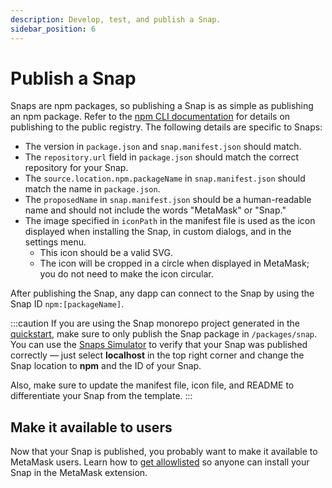 ```yaml
---
description: Develop, test, and publish a Snap.
sidebar_position: 6
---
```


# Publish a Snap

Snaps are npm packages, so publishing a Snap is as simple as publishing an npm package.
Refer to the [npm CLI documentation](https://docs.npmjs.com/cli/v8/commands/npm-publish) for details
on publishing to the public registry.
The following details are specific to Snaps:

- The version in `package.json` and `snap.manifest.json` should match.
- The `repository.url` field in `package.json` should match the correct repository for your Snap.
- The `source.location.npm.packageName` in `snap.manifest.json` should match the name in `package.json`.
- The `proposedName` in `snap.manifest.json` should be a human-readable name and should not include
  the words "MetaMask" or "Snap." 
- The image specified in `iconPath` in the manifest file is used as the icon displayed when
  installing the Snap, in custom dialogs, and in the settings menu.
  - This icon should be a valid SVG.
  - The icon will be cropped in a circle when displayed in MetaMask; you do not need to make the icon circular.

After publishing the Snap, any dapp can connect to the Snap by using the Snap ID `npm:[packageName]`.

:::caution
If you are using the Snap monorepo project generated in the [quickstart](../get-started/quickstart.md),
make sure to only publish the Snap package in `/packages/snap`. 
You can use the [Snaps Simulator](https://metamask.github.io/snaps/snaps-simulator/staging/#/manifest) to verify 
that your Snap was published correctly &mdash; just select **localhost** in the top right corner and change the 
Snap location to **npm** and the ID of your Snap. 

Also, make sure to update the manifest file, icon file, and README to differentiate your Snap from the template.
:::

## Make it available to users 

Now that your Snap is published, you probably want to make it available to MetaMask users. 
Learn how to [get allowlisted](get-allowlisted.md) so anyone can install your Snap in the MetaMask extension. 

